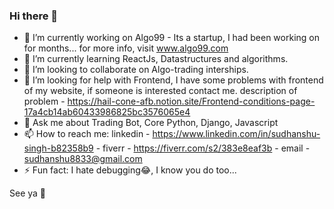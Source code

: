 ### Hi there 👋

- 🔭 I’m currently working on Algo99 - Its a startup, I had been working on for months... for more info, visit www.algo99.com
- 🌱 I’m currently learning ReactJs, Datastructures and algorithms.
- 👯 I’m looking to collaborate on Algo-trading interships.
- 🤔 I’m looking for help with Frontend, I have some problems with frontend of my website, if someone is interested contact me. description of problem - https://hail-cone-afb.notion.site/Frontend-conditions-page-17a4cb14ab60433986825bc3576065e4
- 💬 Ask me about Trading Bot, Core Python, Django, Javascript
- 📫 How to reach me: linkedin - https://www.linkedin.com/in/sudhanshu-singh-b82358b9 
                    - fiverr  -  https://fiverr.com/s2/383e8eaf3b 
                    - email   -  sudhanshu8833@gmail.com
- ⚡ Fun fact: I hate debugging😂, I know you do too...

See ya 👋

